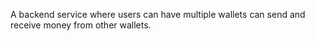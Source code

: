 A backend service where users can have multiple wallets can send and receive money from other wallets. 

